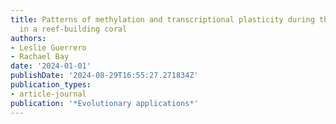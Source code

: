 ```yaml
---
title: Patterns of methylation and transcriptional plasticity during thermal acclimation
  in a reef-building coral
authors:
- Leslie Guerrero
- Rachael Bay
date: '2024-01-01'
publishDate: '2024-08-29T16:55:27.271834Z'
publication_types:
- article-journal
publication: '*Evolutionary applications*'
---
```

